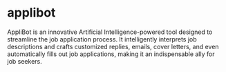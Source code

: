 # applibot
AppliBot is an innovative Artificial Intelligence-powered tool designed to streamline the job application process. It intelligently interprets job descriptions and crafts customized replies, emails, cover letters, and even automatically fills out job applications, making it an indispensable ally for job seekers.
